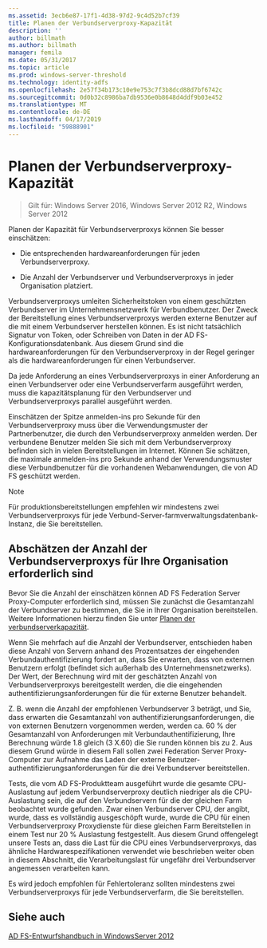 ```yaml
---
ms.assetid: 3ecb6e87-17f1-4d38-97d2-9c4d52b7cf39
title: Planen der Verbundserverproxy-Kapazität
description: ''
author: billmath
ms.author: billmath
manager: femila
ms.date: 05/31/2017
ms.topic: article
ms.prod: windows-server-threshold
ms.technology: identity-adfs
ms.openlocfilehash: 2e57f34b173c10e9e753c7f3b8dcd88d7bf6742c
ms.sourcegitcommit: 0d0b32c8986ba7db9536e0b8648d4ddf9b03e452
ms.translationtype: MT
ms.contentlocale: de-DE
ms.lasthandoff: 04/17/2019
ms.locfileid: "59888901"
---
```

# <a name="planning-for-federation-server-proxy-capacity"></a>Planen der Verbundserverproxy-Kapazität

>Gilt für: Windows Server 2016, Windows Server 2012 R2, Windows Server 2012

Planen der Kapazität für Verbundserverproxys können Sie besser einschätzen:  
  
-   Die entsprechenden hardwareanforderungen für jeden Verbundserverproxy.  
  
-   Die Anzahl der Verbundserver und Verbundserverproxys in jeder Organisation platziert.  
  
Verbundserverproxys umleiten Sicherheitstoken von einem geschützten Verbundserver im Unternehmensnetzwerk für Verbundbenutzer. Der Zweck der Bereitstellung eines Verbundserverproxys werden externe Benutzer auf die mit einem Verbundserver herstellen können. Es ist nicht tatsächlich Signatur von Token, oder Schreiben von Daten in der AD FS-Konfigurationsdatenbank. Aus diesem Grund sind die hardwareanforderungen für den Verbundserverproxy in der Regel geringer als die hardwareanforderungen für einen Verbundserver.  
  
Da jede Anforderung an eines Verbundserverproxys in einer Anforderung an einen Verbundserver oder eine Verbundserverfarm ausgeführt werden, muss die kapazitätsplanung für den Verbundserver und Verbundserverproxys parallel ausgeführt werden.  
  
Einschätzen der Spitze anmelden\-ins pro Sekunde für den Verbundserverproxy muss über die Verwendungsmuster der Partnerbenutzer, die durch den Verbundserverproxy anmelden werden. Der verbundene Benutzer melden Sie sich mit dem Verbundserverproxy befinden sich in vielen Bereitstellungen im Internet. Können Sie schätzen, die maximale anmelden\-ins pro Sekunde anhand der Verwendungsmuster diese Verbundbenutzer für die vorhandenen Webanwendungen, die von AD FS geschützt werden.  
  
> [!NOTE]  
> Für produktionsbereitstellungen empfehlen wir mindestens zwei Verbundserverproxys für jede Verbund-Server-farmverwaltungsdatenbank-Instanz, die Sie bereitstellen.  
  
## <a name="estimate-the-number-of-federation-server-proxies-required-for-your-organization"></a>Abschätzen der Anzahl der Verbundserverproxys für Ihre Organisation erforderlich sind  
Bevor Sie die Anzahl der einschätzen können AD FS Federation Server Proxy-Computer erforderlich sind, müssen Sie zunächst die Gesamtanzahl der Verbundserver zu bestimmen, die Sie in Ihrer Organisation bereitstellen. Weitere Informationen hierzu finden Sie unter [Planen der verbundserverkapazität](Planning-for-Federation-Server-Capacity.md).  
  
Wenn Sie mehrfach auf die Anzahl der Verbundserver, entschieden haben diese Anzahl von Servern anhand des Prozentsatzes der eingehenden Verbundauthentifizierung fordert an, dass Sie erwarten, dass von externen Benutzern erfolgt \(befindet sich außerhalb des Unternehmensnetzwerks\). Der Wert, der Berechnung wird mit der geschätzten Anzahl von Verbundserverproxys bereitgestellt werden, die die eingehenden authentifizierungsanforderungen für die für externe Benutzer behandelt.  
  
Z. B. wenn die Anzahl der empfohlenen Verbundserver 3 beträgt, und Sie, dass erwarten die Gesamtanzahl von authentifizierungsanforderungen, die von externen Benutzern vorgenommen werden, werden ca. 60 % der Gesamtanzahl von Anforderungen mit Verbundauthentifizierung, Ihre Berechnung würde 1.8 gleich \(3 X.60\) die Sie runden können bis zu 2.  Aus diesem Grund würde in diesem Fall sollen zwei Federation Server Proxy-Computer zur Aufnahme das Laden der externe Benutzer-authentifizierungsanforderungen für die drei Verbundserver bereitstellen.  
  
Tests, die vom AD FS-Produktteam ausgeführt wurde die gesamte CPU-Auslastung auf jedem Verbundserverproxy deutlich niedriger als die CPU-Auslastung sein, die auf den Verbundservern für die der gleichen Farm beobachtet wurde gefunden.  Zwar einen Verbundserver CPU, der angibt, wurde, dass es vollständig ausgeschöpft wurde, wurde die CPU für einen Verbundserverproxy Proxydienste für diese gleichen Farm Bereitstellen in einem Test nur 20 % Auslastung festgestellt. Aus diesem Grund offengelegt unsere Tests an, dass die Last für die CPU eines Verbundserverproxys, das ähnliche Hardwarespezifikationen verwendet wie beschrieben weiter oben in diesem Abschnitt, die Verarbeitungslast für ungefähr drei Verbundserver angemessen verarbeiten kann.  
  
Es wird jedoch empfohlen für Fehlertoleranz sollten mindestens zwei Verbundserverproxys für jede Verbundserverfarm, die Sie bereitstellen.  
  
## <a name="see-also"></a>Siehe auch
[AD FS-Entwurfshandbuch in WindowsServer 2012](AD-FS-Design-Guide-in-Windows-Server-2012.md)
